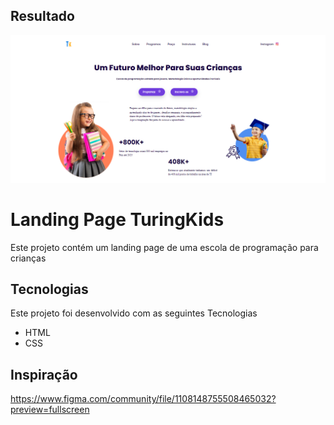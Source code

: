 ## Resultado

![App Screenshot](https://github.com/Teixeira007/Landing-page-Escola-de-programacao-kids/blob/main/assets/screen-3.png)


# Landing Page TuringKids

Este projeto contém um landing page de uma escola de programação para crianças

## Tecnologias

Este projeto foi desenvolvido com as seguintes Tecnologias

- HTML
- CSS




## Inspiração

https://www.figma.com/community/file/1108148755508465032?preview=fullscreen
